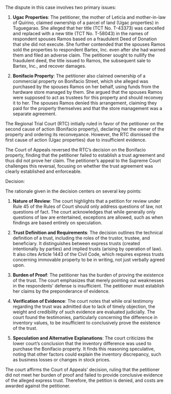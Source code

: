 

The dispute in this case involves two primary issues:

1. **Ugac Properties**: The petitioner, the mother of Leticia and mother-in-law of Quirino, claimed ownership of a parcel of land (Ugac properties) in Tuguegarao. She alleged that her title (TCT No. T-43373) was cancelled and replaced with a new title (TCT No. T-58043) in the names of respondent spouses Ramos based on a fraudulent Deed of Donation that she did not execute. She further contended that the spouses Ramos sold the properties to respondent Bartex, Inc. even after she had warned them and filed an adverse claim. The petitioner sought to nullify the fraudulent deed, the title issued to Ramos, the subsequent sale to Bartex, Inc., and recover damages.
    
2. **Bonifacio Property**: The petitioner also claimed ownership of a commercial property on Bonifacio Street, which she alleged was purchased by the spouses Ramos on her behalf, using funds from the hardware store managed by them. She argued that the spouses Ramos were supposed to act as trustees for this property and should reconvey it to her. The spouses Ramos denied this arrangement, claiming they paid for the property themselves and that the store management was a separate agreement.
    

The Regional Trial Court (RTC) initially ruled in favor of the petitioner on the second cause of action (Bonifacio property), declaring her the owner of the property and ordering its reconveyance. However, the RTC dismissed the first cause of action (Ugac properties) due to insufficient evidence.

The Court of Appeals reversed the RTC’s decision on the Bonifacio property, finding that the petitioner failed to establish a trust agreement and thus did not prove her claim. The petitioner’s appeal to the Supreme Court challenges this reversal, focusing on whether the trust agreement was clearly established and enforceable.

Decision:

The rationale given in the decision centers on several key points:

1. **Nature of Review**: The court highlights that a petition for review under Rule 45 of the Rules of Court should only address questions of law, not questions of fact. The court acknowledges that while generally only questions of law are entertained, exceptions are allowed, such as when findings are based entirely on speculation.
    
2. **Trust Definition and Requirements**: The decision outlines the technical definition of a trust, including the roles of the trustor, trustee, and beneficiary. It distinguishes between express trusts (created intentionally by parties) and implied trusts (arising by operation of law). It also cites Article 1443 of the Civil Code, which requires express trusts concerning immovable property to be in writing, not just verbally agreed upon.
    
3. **Burden of Proof**: The petitioner has the burden of proving the existence of the trust. The court emphasizes that merely pointing out weaknesses in the respondents' defense is insufficient. The petitioner must establish her claims by the preponderance of evidence.
    
4. **Verification of Evidence**: The court notes that while oral testimony regarding the trust was admitted due to lack of timely objection, the weight and credibility of such evidence are evaluated judicially. The court found the testimonies, particularly concerning the difference in inventory values, to be insufficient to conclusively prove the existence of the trust.
    
5. **Speculation and Alternative Explanations**: The court criticizes the lower court’s conclusion that the inventory difference was used to purchase the Bonifacio property. It finds this reasoning speculative, noting that other factors could explain the inventory discrepancy, such as business losses or changes in stock prices.
    
 The court affirms the Court of Appeals' decision, ruling that the petitioner did not meet her burden of proof and failed to provide conclusive evidence of the alleged express trust. Therefore, the petition is denied, and costs are awarded against the petitioner.
